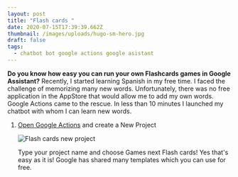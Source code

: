 ```yaml
---
layout: post
title: "Flash cards "
date: 2020-07-15T17:39:39.662Z
thumbnail: /images/uploads/hugo-sm-hero.jpg
draft: false
tags:
  - chatbot bot google actions google asistant
---
```

**Do you know how easy you can run your own Flashcards games in Google Assistant?** Recently, I started learning Spanish in my free time. I faced the challenge of memorizing many new words. Unfortunately, there was no free application in the AppStore that would allow me to add my own words. Google Actions came to the rescue. In less than 10 minutes I launched my chatbot with whom I can learn new words.

1. [Open Google Actions](https://console.actions.google.com/u/0/) and create a New Project

   ![Flash cards new project](/images/uploads/flashcards-newproject.png)

   Type your project name and choose Games next Flash cards! Yes that's easy as it is! Google has shared many templates which you can use for free.